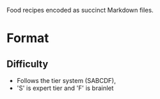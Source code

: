 Food recipes encoded as succinct Markdown files.

# Format
## Difficulty
- Follows the tier system (SABCDF),
- 'S' is expert tier and 'F' is brainlet
